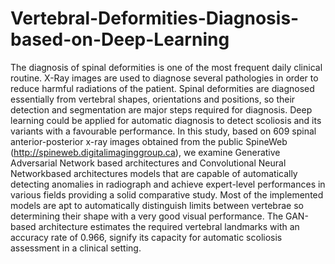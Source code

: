 # Vertebral-Deformities-Diagnosis-based-on-Deep-Learning
The diagnosis of spinal deformities is one of the most frequent daily clinical routine.
X-Ray images are used to diagnose several pathologies in order to reduce harmful radiations of the patient.
Spinal deformities are diagnosed essentially from vertebral shapes, orientations and positions, so their detection and segmentation are major steps required for diagnosis. 
Deep learning could be applied for automatic diagnosis to detect scoliosis and its variants with a favourable performance. In this study, based on 609 spinal anterior-posterior x-ray images obtained from the public SpineWeb (http://spineweb.digitalimaginggroup.ca), we examine Generative Adversarial Network based architectures and Convolutional Neural Networkbased architectures models that are capable of automatically detecting anomalies in radiograph and achieve expert-level performances in various fields providing a solid comparative study.
Most of the implemented models are apt to automatically distinguish limits between vertebrae so determining their shape with a very good visual performance. The GAN-based architecture estimates the required vertebral landmarks with an accuracy rate of 0.966, signify its capacity for automatic scoliosis assessment in a clinical setting.

